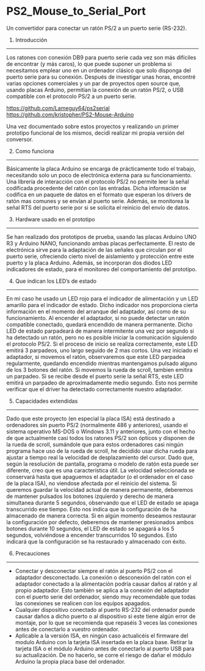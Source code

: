 # PS2_Mouse_to_Serial_Port
Un convertidor para conectar un ratón PS/2 a un puerto serie (RS-232).


1. Introducción
--------------------------------------------------------------------------------
Los ratones con conexión DB9 para puerto serie cada vez son más difíciles de encontrar (y más caros), lo que puede suponer un problema si necesitamos emplear uno en un ordenador clásico que solo disponga del puerto serie para su conexión. Después de investigar unas horas, encontré varias opciones comerciales y un par de proyectos open source que, usando placas Arduino, permitían la conexión de un ratón PS/2, o USB compatible con el protocolo PS/2 a un puerto serie.

https://github.com/Lameguy64/ps2serial
https://github.com/kristopher/PS2-Mouse-Arduino

Una vez documentado sobre estos proyectos y realizando un primer prototipo funcional de los mismos, decidí realizar mi propia versión del conversor.


2. Como funciona
--------------------------------------------------------------------------------
Básicamente la placa Arduino se encarga de prácticamente todo el trabajo, necesitando solo un poco de electrónica externa para su funcionamiento. Una librería de interacción con el protocolo PS/2 no permite leer la señal codificada procedente del ratón con las entradas. Dicha información se codifica en un paquete de datos en el formato que esperan los drivers de ratón mas comunes y se envían al puerto serie. Además, se monitorea la señal RTS del puerto serie por si se solicita el reinicio del envío de datos.


3. Hardware usado en el prototipo
--------------------------------------------------------------------------------
Se han realizado dos prototipos de prueba, usando las placas Arduino UNO R3 y Arduino NANO, funcionando ambas placas perfectamente. El resto de electrónica sirve para la adaptación de las señales que circulan por el puerto serie, ofreciendo cierto nivel de aislamiento y protección entre este puerto y la placa Arduino. Además, se incorporan dos diodos LED indicadores de estado, para el monitoreo del comportamiento del prototipo.


4. Que indican los LED’s de estado
--------------------------------------------------------------------------------
En mi caso he usado un LED rojo para el indicador de alimentación y un LED amarillo para el indicador de estado. Dicho indicador nos proporciona cierta información en el momento del arranque del adaptador, así como de su funcionamiento. Al encender el adaptador, si no puede detectar un ratón compatible conectado, quedará encendido de manera permanente. Dicho LED de estado parpadeará de manera intermitente una vez por segundo si ha detectado un ratón, pero no es posible iniciar la comunicación siguiendo el protocolo PS/2. Si el proceso de inicio se realiza correctamente, este LED emitirá 3 parpadeos, uno largo seguido de 2 mas cortos. Una vez iniciado el adaptador, si movemos el ratón, observaremos que este LED parpadea regularmente, quedando encendido mientras mantengamos pulsado alguno de los 3 botones del ratón. Si movemos la rueda de scroll, tambien emitira un parpadeo.
Si se recibe desde el puerto serie la señal RTS, este LED emitirá un parpadeo de aproximadamente medio segundo. Esto nos permite verificar que el driver ha detectado correctamente nuestro adaptador.


5. Capacidades extendidas
--------------------------------------------------------------------------------
Dado que este proyecto (en especial la placa ISA) está destinado a ordenadores sin puerto PS/2 (normalmente 486 y anteriores), usando el sistema operativo MS-DOS o Windows 3.11 y anteriores, junto con el hecho de que actualmente casi todos los ratones PS/2 son ópticos y disponen de la rueda de scroll, sumándole que para estos ordenadores casi ningún programa hace uso de la rueda de scroll, he decidido usar dicha rueda para ajustar a tiempo real la velocidad de desplazamiento del cursor. Dado que, según la resolución de pantalla, programa o modelo de ratón esta puede ser diferente, creo que es una característica útil. La velocidad seleccionada se conservará hasta que apaguemos el adaptador (o el ordenador en el caso de la placa ISA), no viendose afectada por el reinicio del sistema. Si queremos guardar la velocidad actual de manera permanente, deberemos de mantener pulsados los botones izquierdo y derecho de manera simultanea durante 5 segundos, observando que el LED de estado se apaga transcurrido ese tiempo. Esto nos indica que la configuración de ha almacenado de manera correcta. Si en algún momento deseamos restaurar la configuración por defecto, deberemos de mantener presionados ambos botones durante 10 segundos, el LED de estado se apagará a los 5 segundos, volviéndose a encender transcurridos 10 segundos. Esto indicará que la configuración se ha restaurado y almacenado con éxito.

6. Precauciones
--------------------------------------------------------------------------------
- Conectar y desconectar siempre el ratón al puerto PS/2 con el adaptador desconectado. La conexión o desconexión del ratón con el adaptador conectado a la alimentación podría causar daños al ratón y al propio adaptador. Esto también se aplica a la conexión del adaptador con el puerto serie del ordenador, siendo muy recomendable que todas las conexiones se realicen con los equipos apagados.
- Cualquier dispositivo conectado al puerto RS-232 del ordenador puede causar daños a dicho puerto o al dispositivo si este tiene algún error de montaje, por lo que se recomienda que repaséis 3 veces las conexiones antes de conectarlo a vuestro ordenador.
- Aplicable a la versión ISA, en ningún caso actualicéis el firmware del modulo Arduino con la tarjeta ISA insertada en la placa base. Retirar la tarjeta ISA o el módulo Arduino antes de conectarlo al puerto USB para su actualización. De no hacerlo, se corre el riesgo de dañar el módulo Arduino la propia placa base del ordenador.
